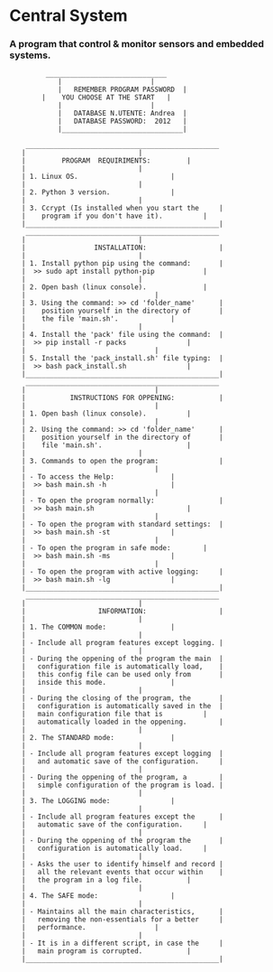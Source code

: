 # Central System

### A program that control & monitor sensors and embedded systems.


								 	  
									  
		     ______________________________ 	  	 	  
          	    |             		   |	  	 	  
	            |   REMEMBER PROGRAM PASSWORD  |			  
		    |	 YOU CHOOSE AT THE START   |	  	 	  
	            |             		   |	  	 	  
	            |   DATABASE N.UTENTE: Andrea  |	  	 	  
	            |   DATABASE PASSWORD:  2012   |	  	 	  
	            |______________________________|	  	 	  
									  
	    ________________________________________________		  
	   |						    |		  
	   |		 PROGRAM  REQUIRIMENTS:		    |		  
	   |						    |		  
	   | 1. Linux OS.			    	    |		  
	   | 						    |		  
	   | 2. Python 3 version.			    |		  
	   |						    |		  
	   | 3. Ccrypt (Is installed when you start the     |		  
	   |	program if you don't have it).		    |		  
	   |________________________________________________|		  
	    ________________________________________________ 	 	  
	   |						    |	 	  
	   |                 INSTALLATION:                  |	 	  
	   |						    |	 	  
	   | 1. Install python pip using the command:	    |	 	  
	   |  >> sudo apt install python-pip		    |	 	  
	   |						    |	 	  
	   | 2. Open bash (linux console).	            |	 	  
	   |					            |	 	  
	   | 3. Using the command: >> cd 'folder_name'	    |	 	  
	   |    position yourself in the directory of       |	 	  
	   |    the file 'main.sh'.			    |	 	  
	   |						    |	 	  
	   | 4. Install the 'pack' file using the command:  |	 	  
	   |  >> pip install -r packs   		    |	 	  
	   |  			    			    |	 	  
	   | 5. Install the 'pack_install.sh' file typing:  |		  
	   |  >> bash pack_install.sh			    |		  
	   |________________________________________________|	 	  
	    ________________________________________________ 	 	  
	   |			  		            |	 	  
	   |           INSTRUCTIONS FOR OPPENING:           |	 	  
	   |					            |	 	  
	   | 1. Open bash (linux console).		    |	 	  
	   |					            |	 	  
	   | 2. Using the command: >> cd 'folder_name'      |	 	  
	   |    position yourself in the directory of       |	 	  
	   |    file 'main.sh'.			            |	 	  
	   |    			  		    |	 	  
	   | 3. Commands to open the program:	            |	 	  
	   |					            |	 	  
	   | - To access the Help:		 	    |	 	  
	   |  >> bash main.sh -h			    |	 	  
	   |					            |	 	  
	   | - To open the program normally:  	            |	 	  
	   |  >> bash main.sh			            |	 	  
	   |					            |	 	  
	   | - To open the program with standard settings:  |	 	  
	   |  >> bash main.sh -st			    |	 	  
	   |					            |	 	  
	   | - To open the program in safe mode:	    |	 	  
	   |  >> bash main.sh -ms			    |	 	  
	   |					            |	 	  
	   | - To open the program with active logging:     |	 	  
	   |  >> bash main.sh -lg			    |	 	  
	   |________________________________________________|	 	  
	    ________________________________________________ 	 	  
	   |						    |	 	  
	   |                  INFORMATION:                  |	 	  
	   |		  				    |	 	  
	   | 1. The COMMON mode:			    |	 	  
	   |			 			    |	 	  
	   | - Include all program features except logging. |	 	  
	   |						    |	 	  
	   | - During the oppening of the program the main  |	 	  
       |   configuration file is automatically load,    |	 	  
	   |   this config file can be used only from 	    |	 	  
	   |   inside this mode.	 		    |	 	  
	   |						    |	 	  
	   | - During the closing of the program, the	    |	 	  
	   |   configuration is automatically saved in the  |	 	  
	   |   main configuration file that is		    |	 	  
	   |   automatically loaded in the oppening.	    |	 	  
	   |						    |	 	  
	   | 2. The STANDARD mode:			    |	 	  
	   |			 			    |	 	  
	   | - Include all program features except logging  |	 	  
	   |   and automatic save of the configuration.	    |	 	  
	   |						    |	 	  
	   | - During the oppening of the program, a	    |	 	  
	   |   simple configuration of the program is load. |	 	  
	   |						    |	 	  
	   | 3. The LOGGING mode:			    |	 	  
	   |			 			    |	 	  
	   | - Include all program features except the 	    |	 	  
	   |   automatic save of the configuration.	    |	 	  
	   |						    |	 	  
	   | - During the oppening of the program the	    | 	 	  
	   |   configuration is automatically load.	    |	 	  
	   |						    |	 	  
	   | - Asks the user to identify himself and record |	 	  
	   |   all the relevant events that occur within    |	 	  
	   |   the program in a log file.	 	    |	 	  
	   |						    |	 	  
	   | 4. The SAFE mode:				    |	 	  
	   |			 			    |	 	  
	   | - Maintains all the main characteristics,	    |	 	  
	   |   removing the non-essentials for a better	    |	 	  
	   |   performance.				    |	 	  
	   |						    |	 	  
	   | - It is in a different script, in case the     |	 	  
	   |   main program is corrupted. 		    |	 	  
	   |________________________________________________|	 	  
        						                  
